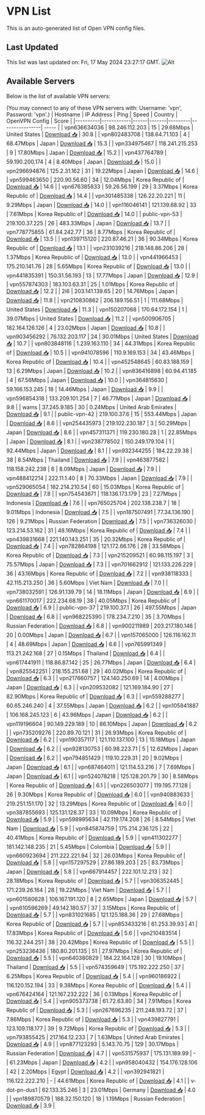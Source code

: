 # VPN List

This is an auto-generated list of Open VPN config files.

## Last Updated

This list was last updated on: Fri, 17 May 2024 23:27:17 GMT.
![Alt](https://repobeats.axiom.co/api/embed/186b98318ef1479477931607c1ad7d823f12451f.svg "Repobeats analytics image")

## Available Servers

Below is the list of available VPN servers:

(You may connect to any of these VPN servers with: Username: 'vpn', Password: 'vpn'.)
| Hostname | IP Address | Ping | Speed | Country | OpenVPN Config | Score |
|----------|------------|------|-------|---------|----------------| ----- |
| vpn636634036 | 98.246.112.203 | 15 | 29.68Mbps | United States | [Download 📥](./configs/server_0_US.ovpn) | 30.8 |
| vpn802483708 | 138.64.71.103 | 4 | 68.47Mbps | Japan | [Download 📥](./configs/server_1_JP.ovpn) | 15.3 |
| vpn334975467 | 118.241.215.253 | 9 | 17.80Mbps | Japan | [Download 📥](./configs/server_2_JP.ovpn) | 15.2 |
| vpn437764789 | 59.190.200.174 | 4 | 8.40Mbps | Japan | [Download 📥](./configs/server_3_JP.ovpn) | 15.0 |
| vpn296694876 | 125.2.31.162 | 31 | 19.22Mbps | Japan | [Download 📥](./configs/server_4_JP.ovpn) | 14.6 |
| vpn599463650 | 220.90.56.60 | 34 | 12.04Mbps | Korea Republic of | [Download 📥](./configs/server_5_KR.ovpn) | 14.6 |
| vpn676385833 | 59.26.56.199 | 29 | 3.37Mbps | Korea Republic of | [Download 📥](./configs/server_6_KR.ovpn) | 14.4 |
| vpn301485338 | 126.22.20.221 | 11 | 9.29Mbps | Japan | [Download 📥](./configs/server_7_JP.ovpn) | 14.0 |
| vpn116046141 | 121.139.68.92 | 33 | 7.61Mbps | Korea Republic of | [Download 📥](./configs/server_8_KR.ovpn) | 14.0 |
| public-vpn-53 | 219.100.37.225 | 26 | 483.33Mbps | Japan | [Download 📥](./configs/server_9_JP.ovpn) | 13.7 |
| vpn778775855 | 61.84.242.77 | 36 | 8.77Mbps | Korea Republic of | [Download 📥](./configs/server_10_KR.ovpn) | 13.5 |
| vpn139715120 | 220.87.46.21 | 36 | 90.34Mbps | Korea Republic of | [Download 📥](./configs/server_11_KR.ovpn) | 13.1 |
| vpn231039216 | 218.148.86.206 | 28 | 1.37Mbps | Korea Republic of | [Download 📥](./configs/server_12_KR.ovpn) | 13.0 |
| vpn441966453 | 175.210.141.76 | 28 | 5.65Mbps | Korea Republic of | [Download 📥](./configs/server_13_KR.ovpn) | 13.0 |
| vpn441835391 | 150.31.56.193 | 13 | 17.77Mbps | Japan | [Download 📥](./configs/server_14_JP.ovpn) | 12.9 |
| vpn557874303 | 183.103.63.31 | 25 | 1.01Mbps | Korea Republic of | [Download 📥](./configs/server_15_KR.ovpn) | 12.2 |
| 2i6 | 203.141.139.65 | 20 | 14.76Mbps | Japan | [Download 📥](./configs/server_16_JP.ovpn) | 11.8 |
| vpn210830862 | 206.189.156.51 | 1 | 111.68Mbps | United States | [Download 📥](./configs/server_17_US.ovpn) | 11.3 |
| vpn150207068 | 170.64.172.154 | 1 | 39.07Mbps | United States | [Download 📥](./configs/server_18_US.ovpn) | 11.2 |
| vpn500906705 | 182.164.126.126 | 4 | 23.02Mbps | Japan | [Download 📥](./configs/server_19_JP.ovpn) | 10.8 |
| vpn903456292 | 76.132.203.117 | 24 | 30.01Mbps | United States | [Download 📥](./configs/server_20_US.ovpn) | 10.7 |
| vpn803848116 | 1.239.163.110 | 34 | 44.31Mbps | Korea Republic of | [Download 📥](./configs/server_21_KR.ovpn) | 10.5 |
| vpn941078596 | 110.9.169.153 | 34 | 43.46Mbps | Korea Republic of | [Download 📥](./configs/server_22_KR.ovpn) | 10.4 |
| vpn452548645 | 60.83.188.159 | 13 | 6.29Mbps | Japan | [Download 📥](./configs/server_23_JP.ovpn) | 10.2 |
| vpn836416898 | 60.94.41.185 | 4 | 67.56Mbps | Japan | [Download 📥](./configs/server_24_JP.ovpn) | 10.0 |
| vpn364815630 | 59.166.153.245 | 18 | 14.46Mbps | Japan | [Download 📥](./configs/server_25_JP.ovpn) | 9.9 |
| vpn596854318 | 133.209.101.254 | 7 | 46.77Mbps | Japan | [Download 📥](./configs/server_26_JP.ovpn) | 9.8 |
| wams | 37.245.9.185 | 30 | 0.24Mbps | United Arab Emirates | [Download 📥](./configs/server_27_AE.ovpn) | 9.1 |
| public-vpn-42 | 219.100.37.6 | 15 | 553.44Mbps | Japan | [Download 📥](./configs/server_28_JP.ovpn) | 8.6 |
| vpn254435973 | 219.102.230.187 | 3 | 50.29Mbps | Japan | [Download 📥](./configs/server_29_JP.ovpn) | 8.6 |
| vpn457311371 | 119.230.180.28 | 1 | 22.85Mbps | Japan | [Download 📥](./configs/server_30_JP.ovpn) | 8.1 |
| vpn238778502 | 150.249.179.104 | 1 | 92.44Mbps | Japan | [Download 📥](./configs/server_31_JP.ovpn) | 8.1 |
| vpn932344255 | 184.22.29.38 | 38 | 8.54Mbps | Thailand | [Download 📥](./configs/server_32_TH.ovpn) | 7.9 |
| vpn463877582 | 118.158.242.238 | 6 | 8.09Mbps | Japan | [Download 📥](./configs/server_33_JP.ovpn) | 7.9 |
| vpn488412214 | 222.11.1.40 | 8 | 70.33Mbps | Japan | [Download 📥](./configs/server_34_JP.ovpn) | 7.9 |
| vpn529065054 | 182.214.210.54 | 60 | 15.03Mbps | Korea Republic of | [Download 📥](./configs/server_35_KR.ovpn) | 7.8 |
| vpn754543671 | 118.136.173.179 | 23 | 7.27Mbps | Indonesia | [Download 📥](./configs/server_36_ID.ovpn) | 7.6 |
| vpn765025704 | 202.138.238.7 | 18 | 9.01Mbps | Indonesia | [Download 📥](./configs/server_37_ID.ovpn) | 7.5 |
| vpn187507491 | 77.34.136.190 | 126 | 9.21Mbps | Russian Federation | [Download 📥](./configs/server_38_RU.ovpn) | 7.5 |
| vpn736326030 | 123.214.53.162 | 31 | 48.16Mbps | Korea Republic of | [Download 📥](./configs/server_39_KR.ovpn) | 7.4 |
| vpn439831668 | 221.140.143.251 | 35 | 20.32Mbps | Korea Republic of | [Download 📥](./configs/server_40_KR.ovpn) | 7.4 |
| vpn782864198 | 121.172.66.176 | 28 | 33.58Mbps | Korea Republic of | [Download 📥](./configs/server_41_KR.ovpn) | 7.3 |
| vpn215209521 | 60.98.115.197 | 3 | 75.57Mbps | Japan | [Download 📥](./configs/server_42_JP.ovpn) | 7.3 |
| vpn701662912 | 121.133.226.229 | 36 | 43.16Mbps | Korea Republic of | [Download 📥](./configs/server_43_KR.ovpn) | 7.2 |
| vpn938118333 | 42.115.213.250 | 36 | 5.60Mbps | Viet Nam | [Download 📥](./configs/server_44_VN.ovpn) | 7.0 |
| vpn738032591 | 126.91.139.79 | 14 | 18.11Mbps | Japan | [Download 📥](./configs/server_45_JP.ovpn) | 6.9 |
| vpn661170017 | 222.234.68.19 | 38 | 40.05Mbps | Korea Republic of | [Download 📥](./configs/server_46_KR.ovpn) | 6.9 |
| public-vpn-37 | 219.100.37.1 | 26 | 497.55Mbps | Japan | [Download 📥](./configs/server_47_JP.ovpn) | 6.8 |
| vpn968225390 | 178.234.7.210 | 35 | 3.70Mbps | Russian Federation | [Download 📥](./configs/server_48_RU.ovpn) | 6.8 |
| vpn900211989 | 203.217.180.146 | 20 | 0.00Mbps | Japan | [Download 📥](./configs/server_49_JP.ovpn) | 6.7 |
| vpn157065000 | 126.116.162.11 | 4 | 48.69Mbps | Japan | [Download 📥](./configs/server_50_JP.ovpn) | 6.6 |
| vpn765991349 | 113.21.242.168 | 27 | 0.15Mbps | Thailand | [Download 📥](./configs/server_51_TH.ovpn) | 6.4 |
| vpn617441911 | 118.86.87.142 | 25 | 26.77Mbps | Japan | [Download 📥](./configs/server_52_JP.ovpn) | 6.4 |
| vpn825542251 | 218.155.251.68 | 29 | 40.02Mbps | Korea Republic of | [Download 📥](./configs/server_53_KR.ovpn) | 6.3 |
| vpn217660757 | 124.140.250.69 | 14 | 4.00Mbps | Japan | [Download 📥](./configs/server_54_JP.ovpn) | 6.3 |
| vpn209532082 | 121.169.184.90 | 27 | 82.90Mbps | Korea Republic of | [Download 📥](./configs/server_55_KR.ovpn) | 6.3 |
| vpn559288277 | 60.65.246.240 | 4 | 37.55Mbps | Japan | [Download 📥](./configs/server_56_JP.ovpn) | 6.2 |
| vpn105841887 | 106.168.245.123 | 6 | 43.96Mbps | Japan | [Download 📥](./configs/server_57_JP.ovpn) | 6.2 |
| vpn119196604 | 90.149.229.189 | 10 | 86.10Mbps | Japan | [Download 📥](./configs/server_58_JP.ovpn) | 6.2 |
| vpn735209276 | 220.89.70.121 | 31 | 26.93Mbps | Korea Republic of | [Download 📥](./configs/server_59_KR.ovpn) | 6.2 |
| vpn190357117 | 121.110.137.100 | 13 | 15.18Mbps | Japan | [Download 📥](./configs/server_60_JP.ovpn) | 6.2 |
| vpn928130753 | 60.98.223.71 | 5 | 12.62Mbps | Japan | [Download 📥](./configs/server_61_JP.ovpn) | 6.2 |
| vpn794851429 | 119.10.229.31 | 20 | 9.02Mbps | Japan | [Download 📥](./configs/server_62_JP.ovpn) | 6.1 |
| vpn687464011 | 121.114.53.216 | 7 | 7.69Mbps | Japan | [Download 📥](./configs/server_63_JP.ovpn) | 6.1 |
| vpn524078218 | 125.128.201.79 | 30 | 8.58Mbps | Korea Republic of | [Download 📥](./configs/server_64_KR.ovpn) | 6.1 |
| vpn226503077 | 119.195.77.128 | 26 | 9.30Mbps | Korea Republic of | [Download 📥](./configs/server_65_KR.ovpn) | 6.0 |
| vpn940883633 | 219.251.151.170 | 32 | 13.29Mbps | Korea Republic of | [Download 📥](./configs/server_66_KR.ovpn) | 6.0 |
| vpn387855693 | 125.131.128.37 | 33 | 10.09Mbps | Korea Republic of | [Download 📥](./configs/server_67_KR.ovpn) | 5.9 |
| vpn598995634 | 42.119.174.208 | 26 | 8.54Mbps | Viet Nam | [Download 📥](./configs/server_68_VN.ovpn) | 5.9 |
| vpn845874759 | 175.214.236.125 | 22 | 40.41Mbps | Korea Republic of | [Download 📥](./configs/server_69_KR.ovpn) | 5.9 |
| vpn411302277 | 181.142.148.235 | 21 | 5.45Mbps | Colombia | [Download 📥](./configs/server_70_CO.ovpn) | 5.9 |
| vpn660923694 | 211.222.221.94 | 32 | 26.03Mbps | Korea Republic of | [Download 📥](./configs/server_71_KR.ovpn) | 5.8 |
| vpn157297529 | 27.86.189.203 | 25 | 83.73Mbps | Japan | [Download 📥](./configs/server_72_JP.ovpn) | 5.8 |
| vpn667914457 | 222.101.12.213 | 32 | 28.18Mbps | Korea Republic of | [Download 📥](./configs/server_73_KR.ovpn) | 5.7 |
| vpn306352445 | 171.239.26.164 | 28 | 19.22Mbps | Viet Nam | [Download 📥](./configs/server_74_VN.ovpn) | 5.7 |
| vpn601580628 | 106.167.191.120 | 8 | 2.65Mbps | Japan | [Download 📥](./configs/server_75_JP.ovpn) | 5.7 |
| vpn610596269 | 49.142.180.57 | 37 | 3.15Mbps | Korea Republic of | [Download 📥](./configs/server_76_KR.ovpn) | 5.7 |
| vpn831021685 | 121.125.188.36 | 29 | 27.68Mbps | Korea Republic of | [Download 📥](./configs/server_77_KR.ovpn) | 5.7 |
| vpn853433216 | 61.253.39.93 | 41 | 17.83Mbps | Korea Republic of | [Download 📥](./configs/server_78_KR.ovpn) | 5.6 |
| vpn210483514 | 116.32.244.251 | 38 | 20.42Mbps | Korea Republic of | [Download 📥](./configs/server_79_KR.ovpn) | 5.5 |
| vpn253236436 | 180.80.201.135 | 51 | 27.97Mbps | Korea Republic of | [Download 📥](./configs/server_80_KR.ovpn) | 5.5 |
| vpn640380829 | 184.22.164.128 | 30 | 19.10Mbps | Thailand | [Download 📥](./configs/server_81_TH.ovpn) | 5.5 |
| vpn574359649 | 175.192.222.250 | 37 | 6.25Mbps | Korea Republic of | [Download 📥](./configs/server_82_KR.ovpn) | 5.4 |
| vpn960186922 | 116.120.152.194 | 33 | 9.38Mbps | Korea Republic of | [Download 📥](./configs/server_83_KR.ovpn) | 5.4 |
| vpn676424164 | 121.167.232.222 | 36 | 0.13Mbps | Korea Republic of | [Download 📥](./configs/server_84_KR.ovpn) | 5.4 |
| vpn905373738 | 61.72.63.80 | 34 | 7.91Mbps | Korea Republic of | [Download 📥](./configs/server_85_KR.ovpn) | 5.3 |
| vpn267696235 | 211.248.193.72 | 37 | 7.86Mbps | Korea Republic of | [Download 📥](./configs/server_86_KR.ovpn) | 5.3 |
| vpn439827791 | 123.109.118.177 | 39 | 9.72Mbps | Korea Republic of | [Download 📥](./configs/server_87_KR.ovpn) | 5.3 |
| vpn793855425 | 217.164.12.233 | 7 | 1.63Mbps | United Arab Emirates | [Download 📥](./configs/server_88_AE.ovpn) | 4.9 |
| vpn877123293 | 5.143.70.75 | 129 | 30.17Mbps | Russian Federation | [Download 📥](./configs/server_89_RU.ovpn) | 4.7 |
| vpn531575937 | 175.131.189.99 | - | 61.23Mbps | Japan | [Download 📥](./configs/server_90_JP.ovpn) | 4.2 |
| vpn958040432 | 154.176.128.106 | 42 | 2.20Mbps | Egypt | [Download 📥](./configs/server_91_EG.ovpn) | 4.2 |
| vpn392941821 | 116.122.222.210 | - | 44.61Mbps | Korea Republic of | [Download 📥](./configs/server_92_KR.ovpn) | 4.1 |
| v-dot-pn-dus1 | 62.133.35.246 | 3 | 23.01Mbps | Germany | [Download 📥](./configs/server_93_DE.ovpn) | 4.0 |
| vpn189870579 | 188.32.150.120 | 18 | 1.19Mbps | Russian Federation | [Download 📥](./configs/server_94_RU.ovpn) | 3.9 |

